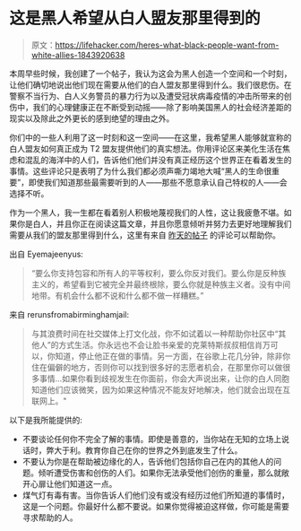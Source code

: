 # 这是黑人希望从白人盟友那里得到的

> 原文：<https://lifehacker.com/heres-what-black-people-want-from-white-allies-1843920638>

本周早些时候，我创建了一个帖子，我认为这会为黑人创造一个空间和一个时刻，让他们确切地说出他们现在需要从他们的白人盟友那里得到什么。我们很悲伤。在警察不当行为、白人义务警员的暴力行为以及遭受冠状病毒疫情的冲击所带来的创伤中，我们的心理健康正在不断受到动摇——除了影响美国黑人的社会经济差距的现实以及除此之外更长的感到绝望的理由之外。



你们中的一些人利用了这一时刻和这一空间——在这里，我希望黑人能够就宣称的白人盟友如何真正成为 T2 盟友提供他们的真实想法。你用评论区来美化生活在焦虑和混乱的海洋中的人们，告诉他们他们并没有真正经历这个世界正在看着发生的事情。这些评论只是表明了为什么我们都必须声嘶力竭地大喊“黑人的生命很重要”，即使我们知道那些最需要听到的人——那些不愿意承认自己特权的人——会选择不听。

作为一个黑人，我一生都在看着别人积极地蔑视我们的人性，这让我疲惫不堪。如果你是白人，并且你正在阅读这篇文章，并且你愿意倾听并努力去更好地理解我们需要从我们的盟友那里得到什么，这里有来自 [昨天的帖子](https://lifehacker.com/what-do-you-want-to-hear-from-white-allies-1843905014) 的评论可以帮助你。

出自 Eyemajeenyus:

> “要么你支持包容和所有人的平等权利，要么你反对我们。要么你是反种族主义的，希望看到它被完全并最终根除，要么你就是种族主义者。没有中间地带。有机会什么都不说和什么都不做一样糟糕。”

来自 rerunsfromabirminghamjail:

> 与其浪费时间在社交媒体上打文化战，你不如试着以一种帮助你社区中“其他人”的方式生活。你永远也不会让脸书亲爱的克莱特斯叔叔相信肖万可以，你知道，停止他正在做的事情。另一方面，在谷歌上花几分钟，除非你住在偏僻的地方，否则你可以找到很多好的志愿者机会，在那里你可以做很多事情...如果你看到歧视发生在你面前，你会大声说出来，让你的白人同胞知道他们应该微笑，因为如果这种情况不能友好地解决，他们就会出现在互联网上。"

以下是我所能提供的:

*   不要谈论任何你不完全了解的事情。即使是善意的，当你站在无知的立场上说话时，弊大于利。教育你自己在你的世界之外到底发生了什么。
*   不要认为你是在帮助被边缘化的人，告诉他们包括你自己在内的其他人的问题。倾听遭受伤害和创伤的人们。如果你无法承受他们创伤的重量，那么就敞开心扉让他们知道这一点。
*   煤气灯有毒有害。当你告诉人们他们没有或没有经历过他们所知道的事情时，这是一个问题。你最好什么都不要说。如果你觉得被迫这样做，你可能是需要寻求帮助的人。